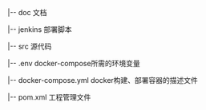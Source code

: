 |-- doc  文档

|-- jenkins 部署脚本

|-- src  源代码

|-- .env  docker-compose所需的环境变量

|-- docker-compose.yml docker构建、部署容器的描述文件

|-- pom.xml 工程管理文件


